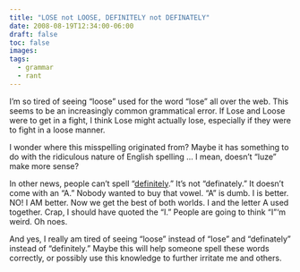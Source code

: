 ```yaml
---
title: "LOSE not LOOSE, DEFINITELY not DEFINATELY"
date: 2008-08-19T12:34:00-06:00
draft: false
toc: false
images:
tags: 
  - grammar
  - rant
---
```


I’m so tired of seeing “loose” used for the word “lose” all over the web. This seems to be an increasingly common grammatical error. If Lose and Loose were to get in a fight, I think Lose might actually lose, especially if they were to fight in a loose manner.

I wonder where this misspelling originated from? Maybe it has something to do with the ridiculous nature of English spelling … I mean, doesn’t “luze” make more sense?

In other news, people can’t spell “[definitely](http://www.d-e-f-i-n-i-t-e-l-y.com).” It’s not “definately.” It doesn’t come with an “A.” Nobody wanted to buy that vowel. “A” is dumb. I is better. NO! I AM better. Now we get the best of both worlds. I and the letter A used together. Crap, I should have quoted the “I.” People are going to think “I”‘m weird. Oh noes.

And yes, I really am tired of seeing “loose” instead of “lose” and “definately” instead of “definitely.” Maybe this will help someone spell these words correctly, or possibly use this knowledge to further irritate me and others.
